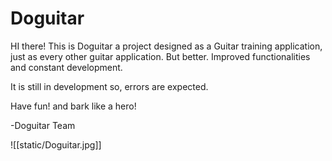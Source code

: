 # Doguitar
HI there! This is Doguitar a project designed as a Guitar training application, just as every other guitar application. But better. Improved functionalities and constant development.

It is still in development so, errors are expected.

Have fun! and bark like a hero!

-Doguitar Team

![[static/Doguitar.jpg]]
